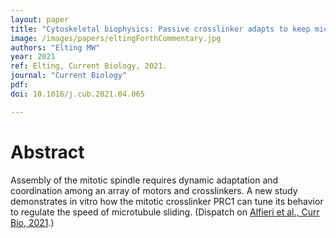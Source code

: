 ```yaml
---
layout: paper
title: "Cytoskeletal biophysics: Passive crosslinker adapts to keep microtubule bundles on track"
image: /images/papers/eltingForthCommentary.jpg
authors: "Elting MW"
year: 2021
ref: Elting, Current Biology, 2021.
journal: "Current Biology"
pdf:
doi: 10.1016/j.cub.2021.04.065

---
```


# Abstract

Assembly of the mitotic spindle requires dynamic adaptation and coordination among an array of motors and crosslinkers. A new study demonstrates in vitro how the mitotic crosslinker PRC1 can tune its behavior to regulate the speed of microtubule sliding. (Dispatch on <a href ="https://doi-org.prox.lib.ncsu.edu/10.1016/j.cub.2021.03.034">Alfieri et al., Curr Bio, 2021</a>.)
